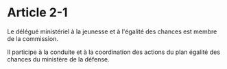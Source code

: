 # Article 2-1

Le délégué ministériel à la jeunesse et à l'égalité des chances est membre de la commission.

Il participe à la conduite et à la coordination des actions du plan égalité des chances du ministère de la défense.
